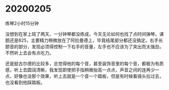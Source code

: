# 20200205

练琴2小时15分钟

没想到在家上班了两天，一分钟琴都没练成，今天无论如何也找了点时间弹琴。课题还是825，主要精力稍微放在了阿拉曼德上，毕竟结尾部分都还没搞定。右手长颤音的部分，发现必须得控制一下右手的音量，左手也不应该为了突出而太强劲，不然听上去会有点吃力。

还是挺古尔德的比较多，总觉得他的每个音，甚至装饰音里的每个音，都极为有质感，听上去圆润清晰，我发现即使把手指稍微抬高一点点，声音之间的连再少一点，好像也没那个效果，听上去就是一个音一个踏板，但是有时候看镜头拉过去，也没看到他踩踏板。
